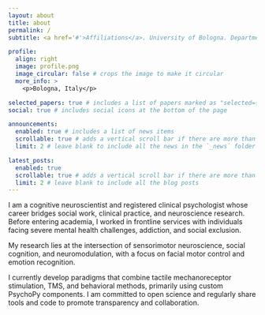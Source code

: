 ```yaml
---
layout: about
title: about
permalink: /
subtitle: <a href='#'>Affiliations</a>. University of Bologna. Department of Psychology.

profile:
  align: right
  image: profile.png
  image_circular: false # crops the image to make it circular
  more_info: >
    <p>Bologna, Italy</p>

selected_papers: true # includes a list of papers marked as "selected={true}"
social: true # includes social icons at the bottom of the page

announcements:
  enabled: true # includes a list of news items
  scrollable: true # adds a vertical scroll bar if there are more than 3 news items
  limit: 2 # leave blank to include all the news in the `_news` folder

latest_posts:
  enabled: true
  scrollable: true # adds a vertical scroll bar if there are more than 3 new posts items
  limit: 2 # leave blank to include all the blog posts
---
```


I am a cognitive neuroscientist and registered clinical psychologist whose career bridges social work, clinical practice, and neuroscience research. Before entering academia, I worked in frontline services with individuals facing severe mental health challenges, addiction, and social exclusion.

My research lies at the intersection of sensorimotor neuroscience, social cognition, and neuromodulation, with a focus on facial motor control and emotion recognition.

I currently develop paradigms that combine tactile mechanoreceptor stimulation, TMS, and behavioral methods, primarily using custom PsychoPy components. I am committed to open science and regularly share tools and code to promote transparency and collaboration.
